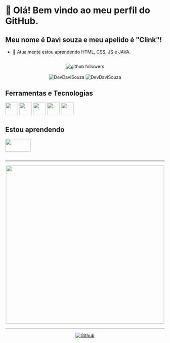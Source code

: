 # 👋 Olá! Bem vindo ao meu perfil do GitHub.
## Meu nome é Davi souza e meu apelido é "Clink"!

- 🌱 Atualmente estou aprendendo HTML, CSS, JS e JAVA.

##
<p align="center">
    <img src="https://img.shields.io/github/followers/DevDaviSouza?label=Follow&style=social" alt="github followers" /><br>
    <br>
    <img src="https://github-readme-stats.vercel.app/api?username=DevDaviSouza&show_icons=true&theme=dark" alt="DevDaviSouza" />
    <img src="https://github-readme-stats.vercel.app/api/top-langs/?username=DevDaviSouza&theme=dark" alt="DevDaviSouza" />
</p>

## Ferramentas e Tecnologias
<img src="https://cdn.jsdelivr.net/gh/devicons/devicon/icons/html5/html5-original.svg" width="40" height="40"/> <img src="https://cdn.jsdelivr.net/gh/devicons/devicon/icons/css3/css3-original.svg" width="40" height="40"/> <img src="https://cdn.jsdelivr.net/gh/devicons/devicon/icons/javascript/javascript-original.svg"  width="40" height="40"/> <img src="https://icongr.am/devicon/react-original.svg" width="40" height="40"/> <img src="https://icongr.am/devicon/mysql-original.svg" width="40" height="40"/>
         
               
## Estou aprendendo
<img src="https://icongr.am/devicon/java-original-wordmark.svg"  width="80px" height="40"/>
                   
                  
## 

<hr>
<p align="center">
  <a target="_blank" href="https://discord.com/users/548923611801452555"><img href="https://discord.com/users/548923611801452555" src="https://lanyard.cnrad.dev/api/548923611801452555?bg=0c0c1e&borderRadius=20px&animated=true&idleMessage=Estou%20fazendo%20nada%20agora..." width="500x "></a>
</p>
<hr>            
  
  
<p align="center">       
  <a target="_blank" href="https://github.com/DevDaviSouza?tab=repositories"><img src="https://img.shields.io/static/v1?label=GITHUB&message=DevDaviSouza&color=f8efd4&style=for-the-badge&logo=GitHub" alt="Github"></a>
</div> 
</p>

